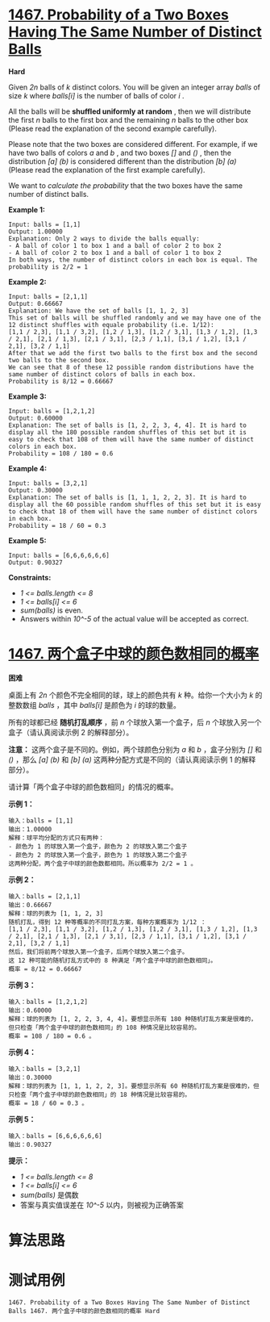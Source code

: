 # [1467. Probability of a Two Boxes Having The Same Number of Distinct Balls][enTitle]

**Hard**

Given  *2n*  balls of  *k*  distinct colors. You will be given an integer array  *balls*  of size  *k*  where  *balls[i]*  is the number of balls of color  *i* .

All the balls will be **shuffled uniformly at random** , then we will distribute the first  *n*  balls to the first box and the remaining  *n*  balls to the other box (Please read the explanation of the second example carefully).

Please note that the two boxes are considered different. For example, if we have two balls of colors  *a*  and  *b* , and two boxes  *[]*  and  *()* , then the distribution  *[a] (b)*  is considered different than the distribution  *[b] (a)* (Please read the explanation of the first example carefully).

We want to  *calculate the probability*  that the two boxes have the same number of distinct balls.



**Example 1:** 

```
Input: balls = [1,1]
Output: 1.00000
Explanation: Only 2 ways to divide the balls equally:
- A ball of color 1 to box 1 and a ball of color 2 to box 2
- A ball of color 2 to box 1 and a ball of color 1 to box 2
In both ways, the number of distinct colors in each box is equal. The probability is 2/2 = 1

```

**Example 2:** 

```
Input: balls = [2,1,1]
Output: 0.66667
Explanation: We have the set of balls [1, 1, 2, 3]
This set of balls will be shuffled randomly and we may have one of the 12 distinct shuffles with equale probability (i.e. 1/12):
[1,1 / 2,3], [1,1 / 3,2], [1,2 / 1,3], [1,2 / 3,1], [1,3 / 1,2], [1,3 / 2,1], [2,1 / 1,3], [2,1 / 3,1], [2,3 / 1,1], [3,1 / 1,2], [3,1 / 2,1], [3,2 / 1,1]
After that we add the first two balls to the first box and the second two balls to the second box.
We can see that 8 of these 12 possible random distributions have the same number of distinct colors of balls in each box.
Probability is 8/12 = 0.66667

```

**Example 3:** 

```
Input: balls = [1,2,1,2]
Output: 0.60000
Explanation: The set of balls is [1, 2, 2, 3, 4, 4]. It is hard to display all the 180 possible random shuffles of this set but it is easy to check that 108 of them will have the same number of distinct colors in each box.
Probability = 108 / 180 = 0.6

```

**Example 4:** 

```
Input: balls = [3,2,1]
Output: 0.30000
Explanation: The set of balls is [1, 1, 1, 2, 2, 3]. It is hard to display all the 60 possible random shuffles of this set but it is easy to check that 18 of them will have the same number of distinct colors in each box.
Probability = 18 / 60 = 0.3

```

**Example 5:** 

```
Input: balls = [6,6,6,6,6,6]
Output: 0.90327

```



**Constraints:** 

-  *1 <= balls.length <= 8*  
-  *1 <= balls[i] <= 6*  
-  *sum(balls)*  is even. 
- Answers within  *10^-5*  of the actual value will be accepted as correct.


# [1467. 两个盒子中球的颜色数相同的概率][cnTitle]

**困难**

桌面上有  *2n*  个颜色不完全相同的球，球上的颜色共有  *k*  种。给你一个大小为  *k*  的整数数组  *balls*  ，其中  *balls[i]*  是颜色为  *i*  的球的数量。

所有的球都已经 **随机打乱顺序**  ，前  *n*  个球放入第一个盒子，后  *n*  个球放入另一个盒子（请认真阅读示例 2 的解释部分）。

**注意：** 这两个盒子是不同的。例如，两个球颜色分别为  *a*  和  *b* ，盒子分别为  *[]*  和  *()* ，那么  *[a] (b)*  和  *[b] (a)*  这两种分配方式是不同的（请认真阅读示例 1 的解释部分）。

请计算「两个盒子中球的颜色数相同」的情况的概率。



**示例 1：** 

```
输入：balls = [1,1]
输出：1.00000
解释：球平均分配的方式只有两种：
- 颜色为 1 的球放入第一个盒子，颜色为 2 的球放入第二个盒子
- 颜色为 2 的球放入第一个盒子，颜色为 1 的球放入第二个盒子
这两种分配，两个盒子中球的颜色数都相同。所以概率为 2/2 = 1 。

```

**示例 2：** 

```
输入：balls = [2,1,1]
输出：0.66667
解释：球的列表为 [1, 1, 2, 3]
随机打乱，得到 12 种等概率的不同打乱方案，每种方案概率为 1/12 ：
[1,1 / 2,3], [1,1 / 3,2], [1,2 / 1,3], [1,2 / 3,1], [1,3 / 1,2], [1,3 / 2,1], [2,1 / 1,3], [2,1 / 3,1], [2,3 / 1,1], [3,1 / 1,2], [3,1 / 2,1], [3,2 / 1,1]
然后，我们将前两个球放入第一个盒子，后两个球放入第二个盒子。
这 12 种可能的随机打乱方式中的 8 种满足「两个盒子中球的颜色数相同」。
概率 = 8/12 = 0.66667

```

**示例 3：** 

```
输入：balls = [1,2,1,2]
输出：0.60000
解释：球的列表为 [1, 2, 2, 3, 4, 4]。要想显示所有 180 种随机打乱方案是很难的，但只检查「两个盒子中球的颜色数相同」的 108 种情况是比较容易的。
概率 = 108 / 180 = 0.6 。

```

**示例 4：** 

```
输入：balls = [3,2,1]
输出：0.30000
解释：球的列表为 [1, 1, 1, 2, 2, 3]。要想显示所有 60 种随机打乱方案是很难的，但只检查「两个盒子中球的颜色数相同」的 18 种情况是比较容易的。
概率 = 18 / 60 = 0.3 。

```

**示例 5：** 

```
输入：balls = [6,6,6,6,6,6]
输出：0.90327

```



**提示：** 

-  *1 <= balls.length <= 8*  
-  *1 <= balls[i] <= 6*  
-  *sum(balls)*  是偶数 
- 答案与真实值误差在  *10^-5*  以内，则被视为正确答案




# 算法思路

# 测试用例
```
1467. Probability of a Two Boxes Having The Same Number of Distinct Balls 1467. 两个盒子中球的颜色数相同的概率 Hard
```

[enTitle]: https://leetcode.com/problems/probability-of-a-two-boxes-having-the-same-number-of-distinct-balls/
[cnTitle]: https://leetcode-cn.com/problems/probability-of-a-two-boxes-having-the-same-number-of-distinct-balls/
